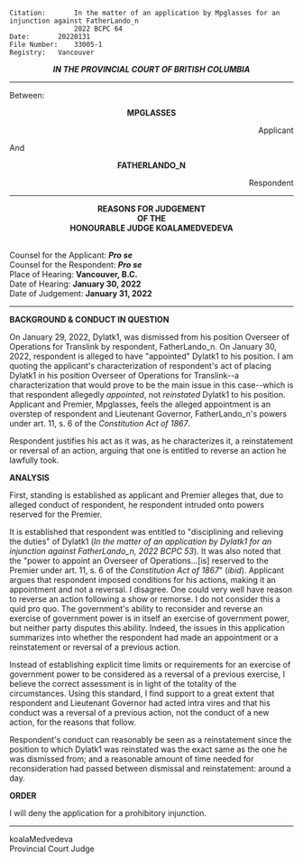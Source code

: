 	Citation:       In the matter of an application by Mpglasses for an injunction against FatherLando_n
                	2022 BCPC 64
	Date:		20220131
	File Number:	33005-1
	Registry:	Vancouver

<p align="center"><b><i>
				IN THE PROVINCIAL COURT OF BRITISH COLUMBIA
</b></i>

---

Between:
<p align="center">  <b> MPGLASSES	  </b>
<p align="right">		    Applicant
<p> And
<p align="center">  <b>	FATHERLANDO_N 		</b> 
<p align="right">		    Respondent
  
  ---
	
<p align="center"><b>		
				REASONS FOR JUDGEMENT <br> OF THE <br> HONOURABLE JUDGE KOALAMEDVEDEVA
</b>

<br>				Counsel for the Applicant: ***Pro se***
<br>				Counsel for the Respondent: ***Pro se***
<br>				Place of Hearing: **Vancouver, B.C.**
<br>				Date of Hearing: **January 30, 2022**
<br>				Date of Judgement: **January 31, 2022**

---

**BACKGROUND & CONDUCT IN QUESTION**
  
On January 29, 2022, Dylatk1, was dismissed from his position Overseer of Operations for Translink by respondent, FatherLando_n. On January 30, 2022, respondent is alleged to have "appointed" Dylatk1 to his position. I am quoting the applicant's characterization of respondent's act of placing Dylatk1 in his position Overseer of Operations for Translink--a characterization that would prove to be the main issue in this case--which is that respondent allegedly *appointed*, not *reinstated* Dylatk1 to his position. Applicant and Premier, Mpglasses, feels the alleged appointment is an overstep of respondent and Lieutenant Governor, FatherLando_n's powers under art. 11, s. 6 of the *Constitution Act of 1867*.
  
Respondent justifies his act as it was, as he characterizes it, a reinstatement or reversal of an action, arguing that one is entitled to reverse an action he lawfully took. 
    
**ANALYSIS**
  
First, standing is established as applicant and Premier alleges that, due to alleged conduct of respondent, he respondent intruded onto powers reserved for the Premier. 
	
It is established that respondent was entitled to "disciplining and relieving the duties" of Dylatk1 (*In the matter of an application by Dylatk1 for an injunction against FatherLando_n, 2022 BCPC 53*). It was also noted that the "power to appoint an Overseer of Operations...[is] reserved to the Premier under art. 11, s. 6 of the *Constitution Act of 1867*" (*ibid*). Applicant argues that respondent imposed conditions for his actions, making it an appointment and not a reversal. I disagree. One could very well have reason to reverse an action following a show or remorse. I do not consider this a quid pro quo. The government's ability to reconsider and reverse an exercise of government power is in itself an exercise of government power, but neither party disputes this ability. Indeed, the issues in this application summarizes into whether the respondent had made an appointment or a reinstatement or reversal of a previous action. 
	
Instead of establishing explicit time limits or requirements for an exercise of government power to be considered as a reversal of a previous exercise, I believe the correct assessment is in light of the totality of the circumstances. Using this standard, I find support to a great extent that respondent and Lieutenant Governor had acted intra vires and that his conduct was a reversal of a previous action, not the conduct of a new action, for the reasons that follow.
		
Respondent's conduct can reasonably be seen as a reinstatement since the position to which Dylatk1 was reinstated was the exact same as the one he was dismissed from; and a reasonable amount of time needed for reconsideration had passed between dismissal and reinstatement: around a day. 
	  
**ORDER**
  
I will deny the application for a prohibitory injunction.
  
---
koalaMedvedeva <br> Provincial Court Judge
